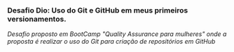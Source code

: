 ### Desafio Dio: Uso do Git e GitHub em meus primeiros versionamentos.
*Desafio proposto em BootCamp "Quality Assurance para mulheres" onde a proposta é realizar o uso do Git para criação de repositórios em GitHub*

